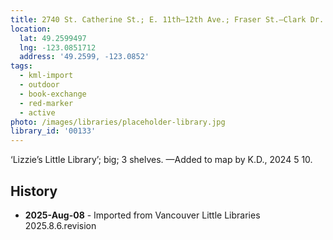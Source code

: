 ```yaml
---
title: 2740 St. Catherine St.; E. 11th—12th Ave.; Fraser St.—Clark Dr.
location:
  lat: 49.2599497
  lng: -123.0851712
  address: '49.2599, -123.0852'
tags:
  - kml-import
  - outdoor
  - book-exchange
  - red-marker
  - active
photo: /images/libraries/placeholder-library.jpg
library_id: '00133'
---
```

‘Lizzie’s Little Library’; big; 3 shelves.
—Added to map by K.D., 2024 5 10.

## History
- **2025-Aug-08** - Imported from Vancouver Little Libraries 2025.8.6.revision
